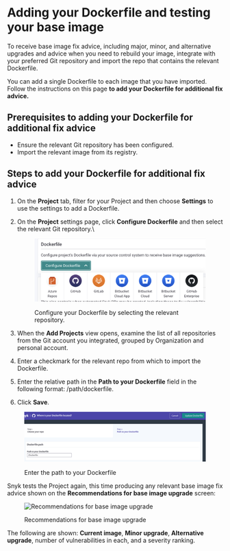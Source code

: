 # Adding your Dockerfile and testing your base image

To receive base image fix advice, including major, minor, and alternative upgrades and advice when you need to rebuild your image, integrate with your preferred Git repository and import the repo that contains the relevant Dockerfile.

You can add a single Dockerfile to each image that you have imported. Follow the instructions on this page **to add your Dockerfile for additional fix advice.**

## **Prerequisites to adding your Dockerfile for additional fix advice**

* Ensure the relevant Git repository has been configured.
* Import the relevant image from its registry.

## **Steps to add your Dockerfile for additional fix advice**

1. On the **Project** tab, filter for your Project and then choose **Settings** to use the settings to add a Dockerfile.
2.  On the **Project** settings page, click **Configure Dockerfile** and then select the relevant Git repository.\


    <div align="left">

    <figure><img src="../../.gitbook/assets/Screenshot 2023-07-14 at 09.05.42.png" alt="Configure your Dockerfile by selecting the relevant repository." width="563"><figcaption><p>Configure your Dockerfile by selecting the relevant repository.</p></figcaption></figure>

    </div>
3. When the **Add Projects** view opens, examine the list of all repositories from the Git account you integrated, grouped by Organization and personal account.
4. Enter a checkmark for the relevant repo from which to import the Dockerfile.
5. Enter the relative path in the **Path to your Dockerfile** field in the following format: /path/dockerfile.
6. Click **Save**.

<figure><img src="../../.gitbook/assets/image (45) (1).png" alt="Enter the path to your Dockerfile"><figcaption><p>Enter the path to your Dockerfile</p></figcaption></figure>

Snyk tests the Project again, this time producing any relevant base image fix advice shown on the **Recommendations for base image upgrade** screen:

<figure><img src="../../.gitbook/assets/mceclip1-2-.png" alt="Recommendations for base image upgrade"><figcaption><p>Recommendations for base image upgrade</p></figcaption></figure>

The following are shown: **Current image**, **Minor upgrade**, **Alternative upgrade**, number of vulnerabilities in each, and a severity ranking.
